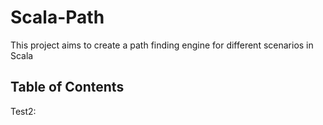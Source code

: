 # Scala-Path

This project aims to create a path finding engine for different scenarios in Scala

## Table of Contents
Test2:
